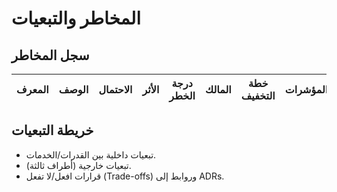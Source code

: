 # المخاطر والتبعيات

## سجل المخاطر
| المعرف | الوصف | الاحتمال | الأثر | درجة الخطر | المالك | خطة التخفيف | المؤشرات |
|---|---|---|---|---|---|---|---|

## خريطة التبعيات
- تبعيات داخلية بين القدرات/الخدمات.
- تبعيات خارجية (أطراف ثالثة).
- قرارات افعل/لا تفعل (Trade-offs) وروابط إلى ADRs.